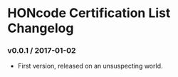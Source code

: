 HONcode Certification List Changelog
====================================

### v0.0.1 / 2017-01-02

 - First version, released on an unsuspecting world.
